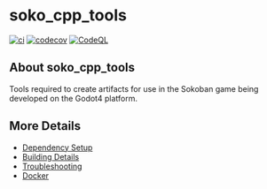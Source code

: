 # soko_cpp_tools

[![ci](https://github.com/DouglasWebster/soko_cpp_tools/actions/workflows/ci.yml/badge.svg)](https://github.com/DouglasWebster/soko_cpp_tools/actions/workflows/ci.yml)
[![codecov](https://codecov.io/gh/DouglasWebster/soko_cpp_tools/branch/main/graph/badge.svg)](https://codecov.io/gh/DouglasWebster/soko_cpp_tools)
[![CodeQL](https://github.com/DouglasWebster/soko_cpp_tools/actions/workflows/codeql-analysis.yml/badge.svg)](https://github.com/DouglasWebster/soko_cpp_tools/actions/workflows/codeql-analysis.yml)

## About soko_cpp_tools
Tools required to create artifacts for use in the Sokoban game being developed on the Godot4 platform.


## More Details

 * [Dependency Setup](README_dependencies.md)
 * [Building Details](README_building.md)
 * [Troubleshooting](README_troubleshooting.md)
 * [Docker](README_docker.md)
